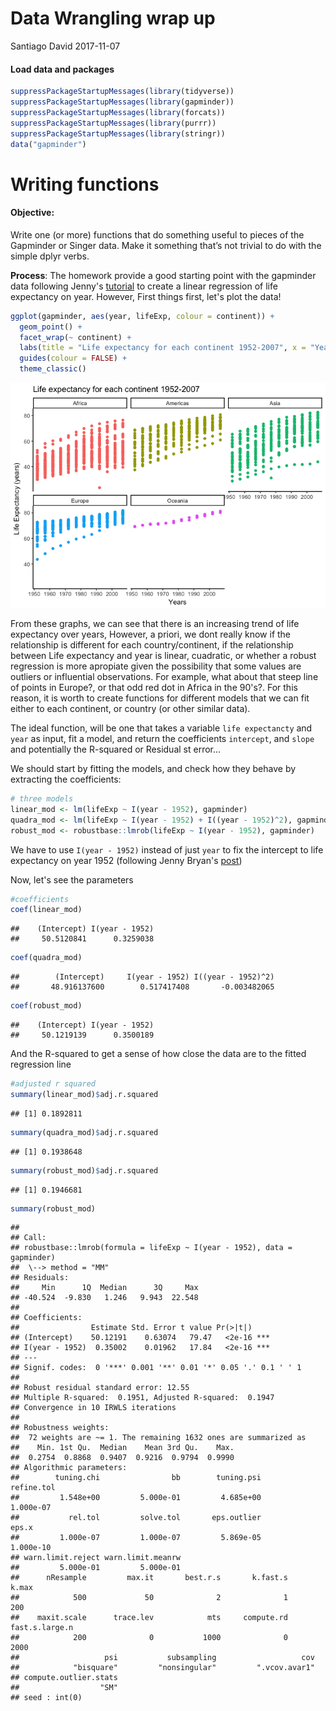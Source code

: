 Data Wrangling wrap up
================
Santiago David
2017-11-07

#### Load data and packages

``` r
suppressPackageStartupMessages(library(tidyverse))
suppressPackageStartupMessages(library(gapminder))
suppressPackageStartupMessages(library(forcats))
suppressPackageStartupMessages(library(purrr))
suppressPackageStartupMessages(library(stringr))
data("gapminder")
```

Writing functions
=================

#### **Objective**:

Write one (or more) functions that do something useful to pieces of the Gapminder or Singer data. Make it something that’s not trivial to do with the simple dplyr verbs.

**Process**: The homework provide a good starting point with the gapminder data following Jenny's [tutorial](http://stat545.com/block012_function-regress-lifeexp-on-year.html) to create a linear regression of life expectancy on year. However, First things first, let's plot the data!

``` r
ggplot(gapminder, aes(year, lifeExp, colour = continent)) +
  geom_point() +
  facet_wrap(~ continent) +
  labs(title = "Life expectancy for each continent 1952-2007", x = "Years", y = "Life Expectancy (years)") +
  guides(colour = FALSE) +
  theme_classic() 
```

![](data_wrangling_hw06_files/figure-markdown_github-ascii_identifiers/unnamed-chunk-2-1.png)

From these graphs, we can see that there is an increasing trend of life expectancy over years, However, a priori, we dont really know if the relationship is different for each country/continent, if the relationship between Life expectancy and year is linear, cuadratic, or whether a robust regression is more apropiate given the possibility that some values are outliers or influential observations. For example, what about that steep line of points in Europe?, or that odd red dot in Africa in the 90's?. For this reason, it is worth to create functions for different models that we can fit either to each continent, or country (or other similar data).

The ideal function, will be one that takes a variable `life expectancty` and `year` as input, fit a model, and return the coefficients `intercept`, and `slope` and potentially the R-squared or Residual st error...

We should start by fitting the models, and check how they behave by extracting the coefficients:

``` r
# three models
linear_mod <- lm(lifeExp ~ I(year - 1952), gapminder)
quadra_mod <- lm(lifeExp ~ I(year - 1952) + I((year - 1952)^2), gapminder)
robust_mod <- robustbase::lmrob(lifeExp ~ I(year - 1952), gapminder)
```

We have to use `I(year - 1952)` instead of just `year` to fix the intercept to life expectancy on year 1952 (following Jenny Bryan's [post](http://stat545.com/block012_function-regress-lifeexp-on-year.html))

Now, let's see the parameters

``` r
#coefficients
coef(linear_mod)
```

    ##    (Intercept) I(year - 1952) 
    ##     50.5120841      0.3259038

``` r
coef(quadra_mod)
```

    ##        (Intercept)     I(year - 1952) I((year - 1952)^2) 
    ##       48.916137600        0.517417408       -0.003482065

``` r
coef(robust_mod)
```

    ##    (Intercept) I(year - 1952) 
    ##     50.1219139      0.3500189

And the R-squared to get a sense of how close the data are to the fitted regression line

``` r
#adjusted r squared
summary(linear_mod)$adj.r.squared
```

    ## [1] 0.1892811

``` r
summary(quadra_mod)$adj.r.squared
```

    ## [1] 0.1938648

``` r
summary(robust_mod)$adj.r.squared
```

    ## [1] 0.1946681

``` r
summary(robust_mod)
```

    ## 
    ## Call:
    ## robustbase::lmrob(formula = lifeExp ~ I(year - 1952), data = gapminder)
    ##  \--> method = "MM"
    ## Residuals:
    ##     Min      1Q  Median      3Q     Max 
    ## -40.524  -9.830   1.246   9.943  22.548 
    ## 
    ## Coefficients:
    ##                Estimate Std. Error t value Pr(>|t|)    
    ## (Intercept)    50.12191    0.63074   79.47   <2e-16 ***
    ## I(year - 1952)  0.35002    0.01962   17.84   <2e-16 ***
    ## ---
    ## Signif. codes:  0 '***' 0.001 '**' 0.01 '*' 0.05 '.' 0.1 ' ' 1
    ## 
    ## Robust residual standard error: 12.55 
    ## Multiple R-squared:  0.1951, Adjusted R-squared:  0.1947 
    ## Convergence in 10 IRWLS iterations
    ## 
    ## Robustness weights: 
    ##  72 weights are ~= 1. The remaining 1632 ones are summarized as
    ##    Min. 1st Qu.  Median    Mean 3rd Qu.    Max. 
    ##  0.2754  0.8868  0.9407  0.9216  0.9794  0.9990 
    ## Algorithmic parameters: 
    ##        tuning.chi                bb        tuning.psi        refine.tol 
    ##         1.548e+00         5.000e-01         4.685e+00         1.000e-07 
    ##           rel.tol         solve.tol       eps.outlier             eps.x 
    ##         1.000e-07         1.000e-07         5.869e-05         1.000e-10 
    ## warn.limit.reject warn.limit.meanrw 
    ##         5.000e-01         5.000e-01 
    ##      nResample         max.it       best.r.s       k.fast.s          k.max 
    ##            500             50              2              1            200 
    ##    maxit.scale      trace.lev            mts     compute.rd fast.s.large.n 
    ##            200              0           1000              0           2000 
    ##                   psi           subsampling                   cov 
    ##            "bisquare"         "nonsingular"         ".vcov.avar1" 
    ## compute.outlier.stats 
    ##                  "SM" 
    ## seed : int(0)
